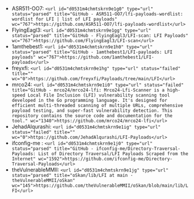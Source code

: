 - ASR511-OO7:        `<url id="d0531m4chmtskrn9e1g0" type="url" status="parsed" title="GitHub - ASR511-OO7/lfi-payloads-wordlist: wordlist for LFI | list of LFI payloads" wc="767">https://github.com/ASR511-OO7/lfi-payloads-wordlist</url>`
- FlyingEagl3:       `<url id="d0531m4chmtskrn9e1gg" type="url" status="parsed" title="GitHub - FlyingEagl3/LFI-scan: LFI Payloads" wc="767">https://github.com/FlyingEagl3/LFI-scan</url>`
- 1amthebest1:       `<url id="d0531m4chmtskrn9e1h0" type="url" status="parsed" title="GitHub - 1amthebest1/LFI-payloads: LFI payloads" wc="767">https://github.com/1amthebest1/LFI-payloads</url>`
- freyxfi:           `<url id="d0531m4chmtskrn9e1hg" type="url" status="failed" title="" wc="0">https://github.com/freyxfi/Payloads/tree/main/LFI</url>`
- mrco24:            `<url id="d0531m4chmtskrn9e1i0" type="url" status="failed" title="GitHub - mrco24/mrco24-lfi: Mrco24-Lfi-Scanner is a high-speed Local File Inclusion (LFI) vulnerability scanning tool developed in the Go programming language. It's designed for efficient multi-threaded scanning of multiple URLs, comprehensive payload testing, and super-fast vulnerability detection. This repository contains the source code and documentation for the tool." wc="1340">https://github.com/mrco24/mrco24-lfi</url>`
- JehadAlqurashi:    `<url id="d0531m4chmtskrn9e1ig" type="url" status="failed" title="" wc="0">https://github.com/JehadAlqurashi/LFI-Payloads</url>`
- ifconfig-me :      `<url id="d0531m4chmtskrn9e1j0" type="url" status="parsed" title="GitHub - ifconfig-me/Directory-Traversal-Payloads: List of Directory Traversal/LFI Payloads Scraped from the Internet" wc="1592">https://github.com/ifconfig-me/Directory-Traversal-Payloads</url>`
- theVulnerableMMII: `<url id="d0531m4chmtskrn9e1jg" type="url" status="parsed" title="oSkan/lib/LFI at main · theVulnerableMMII/oSkan" wc="145">https://github.com/theVulnerableMMII/oSkan/blob/main/lib/LFI</url>`

